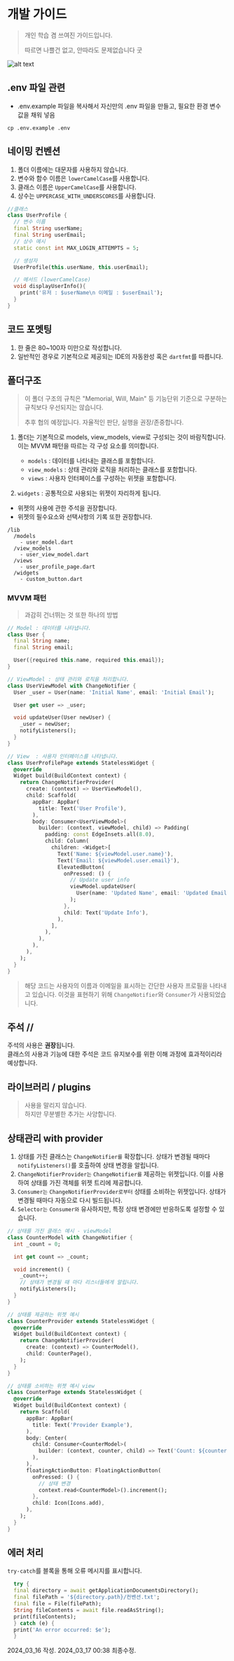 # 개발 가이드
> 개인 학습 겸 쓰여진 가이드입니다.
>
> 따르면 나쁠건 없고, 안따라도 문제없습니다 굿  


![alt text](5mins.png)
## .env 파일 관련
- .env.example 파일을 복사해서 자신만의 .env 파일을 만들고, 필요한 환경 변수 값을 채워 넣음
```
cp .env.example .env
```

## 네이밍 컨벤션

1. 폴더 이름에는 대문자를 사용하지 않습니다. 
2. 변수와 함수 이름은 `lowerCamelCase`를 사용합니다.
3. 클래스 이름은 `UpperCamelCase`를 사용합니다.
4. 상수는 `UPPERCASE_WITH_UNDERSCORES`를 사용합니다.

```dart
//클래스
class UserProfile {
  // 변수 이름 
  final String userName;
  final String userEmail;
  // 상수 예시
  static const int MAX_LOGIN_ATTEMPTS = 5; 

  // 생성자
  UserProfile(this.userName, this.userEmail);

  // 메서드 (lowerCamelCase)
  void displayUserInfo(){
    print('유저 : $userName\n 이메일 : $userEmail');
  }
}
```

## 코드 포멧팅
1. 한 줄은 80~100자 미만으로 작성합니다.
2. 일반적인 경우로 기본적으로 제공되는 IDE의 자동완성 혹은 `dartfmt`를 따릅니다.


## 폴더구조
> 이 폴더 구조의 규칙은 "Memorial, Will, Main" 등 기능단위 기준으로 구분하는 규칙보다 우선되지는 않습니다. 
>
> 추후 협의 예정입니다. 자율적인 판단, 실행을 권장/존중합니다.



1. 폴더는 기본적으로 models, view_models, view로 구성되는 것이 바람직합니다.  이는 MVVM 패턴을 따르는 각 구성 요소를 의미합니다.
   - `models` :  데이터를 나타내는 클래스를 포함합니다.
   - `view_models` : 상태 관리와 로직을 처리하는 클래스를 포함합니다.
   - `views` : 사용자 인터페이스를 구성하는 위젯을 포함합니다. 

2. `widgets` : 공통적으로 사용되는 위젯이 자리하게 됩니다.
  - 위젯의 사용에 관한 주석을 권장합니다.
  - 위젯의 필수요소와 선택사항의 기록 또한 권장합니다.

```
/lib
  /models
    - user_model.dart
  /view_models
    - user_view_model.dart
  /views
    - user_profile_page.dart
  /widgets
    - custom_button.dart
```


### MVVM 패턴
> 과감히 건너뛰는 것 또한 하나의 방법
```dart
// Model : 데이터를 나타냅니다.
class User {
  final String name;
  final String email;

  User({required this.name, required this.email});
}

// ViewModel : 상태 관리와 로직을 처리합니다.
class UserViewModel with ChangeNotifier {
  User _user = User(name: 'Initial Name', email: 'Initial Email');

  User get user => _user;

  void updateUser(User newUser) {
    _user = newUser;
    notifyListeners();
  }
}

// View  : 사용자 인터페이스를 나타냅니다.
class UserProfilePage extends StatelessWidget {
  @override
  Widget build(BuildContext context) {
    return ChangeNotifierProvider(
      create: (context) => UserViewModel(),
      child: Scaffold(
        appBar: AppBar(
          title: Text('User Profile'),
        ),
        body: Consumer<UserViewModel>(
          builder: (context, viewModel, child) => Padding(
            padding: const EdgeInsets.all(8.0),
            child: Column(
              children: <Widget>[
                Text('Name: ${viewModel.user.name}'),
                Text('Email: ${viewModel.user.email}'),
                ElevatedButton(
                  onPressed: () {
                    // Update user info
                    viewModel.updateUser(
                      User(name: 'Updated Name', email: 'Updated Email'),
                    );
                  },
                  child: Text('Update Info'),
                ),
              ],
            ),
          ),
        ),
      ),
    );
  }
}
```
> 해당 코드는 사용자의 이름과 이메일을 표시하는 간단한 사용자 프로필을 나타내고 있습니다. 이것을 표현하기 위해 `ChangeNotifier`와 `Consumer`가 사용되었습니다.


## 주석 //
주석의 사용은 **권장**됩니다.   
클래스의 사용과 기능에 대한 주석은 코드 유지보수를 위한 이해 과정에 효과적이리라 예상합니다.


## 라이브러리 / plugins
> 사용을 말리지 않습니다.   
> 하지만 무분별한 추가는 사양합니다.



## 상태관리 with provider

1. 상태를 가진 클래스는 `ChangeNotifier를` 확장합니다. 상태가 변경될 때마다 `notifyListeners()`를 호출하여 상태 변경을 알립니다.
2. `ChangeNotifierProvider는` `ChangeNotifier를` 제공하는 위젯입니다. 이를 사용하여 상태를 가진 객체를 위젯 트리에 제공합니다.
3. `Consumer는` `ChangeNotifierProvider로부터` 상태를 소비하는 위젯입니다. 상태가 변경될 때마다 자동으로 다시 빌드됩니다.
4. `Selector는` `Consumer와` 유사하지만, 특정 상태 변경에만 반응하도록 설정할 수 있습니다.

```dart
// 상태를 가진 클래스 예시 - viewModel
class CounterModel with ChangeNotifier {
  int _count = 0;

  int get count => _count;

  void increment() {
    _count++;
    // 상태가 변경될 때 마다 리스너들에게 알립니다.
    notifyListeners(); 
  }
}

// 상태를 제공하는 위젯 예시
class CounterProvider extends StatelessWidget {
  @override
  Widget build(BuildContext context) {
    return ChangeNotifierProvider(
      create: (context) => CounterModel(),
      child: CounterPage(),
    );
  }
}

// 상태를 소비하는 위젯 예시 view
class CounterPage extends StatelessWidget {
  @override
  Widget build(BuildContext context) {
    return Scaffold(
      appBar: AppBar(
        title: Text('Provider Example'),
      ),
      body: Center(
        child: Consumer<CounterModel>(
          builder: (context, counter, child) => Text('Count: ${counter.count}'),
        ),
      ),
      floatingActionButton: FloatingActionButton(
        onPressed: () {
          // 상태 변경
          context.read<CounterModel>().increment();
        },
        child: Icon(Icons.add),
      ),
    );
  }
}

```

## 에러 처리
`try-catch`를 블록을 통해 오류 메시지를 표시합니다.

```dart
  try {
  final directory = await getApplicationDocumentsDirectory();
  final filePath = '${directory.path}/컨벤션.txt';
  final file = File(filePath);
  String fileContents = await file.readAsString();
  print(fileContents);
  } catch (e) {
  print('An error occurred: $e');
  }
```

2024_03_16 작성.
2024_03_17 00:38 최종수정.